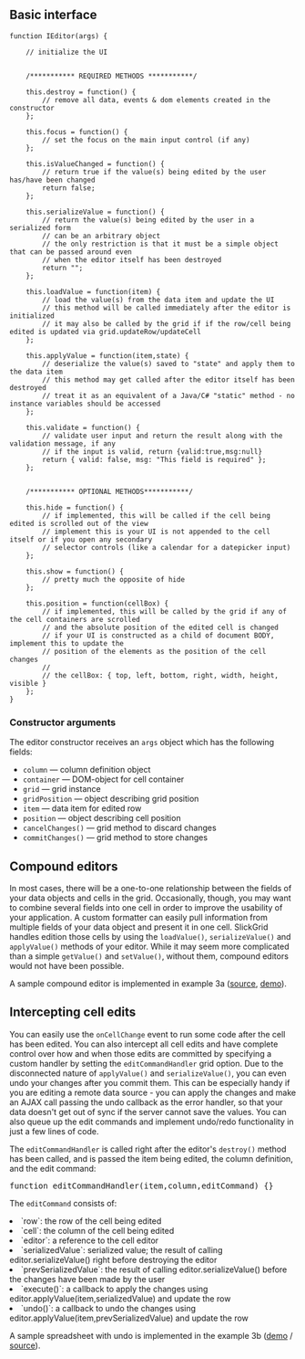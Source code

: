 ## Basic interface

    function IEditor(args) {

        // initialize the UI


        /*********** REQUIRED METHODS ***********/

        this.destroy = function() {
            // remove all data, events & dom elements created in the constructor
        };

        this.focus = function() {
            // set the focus on the main input control (if any)
        };

        this.isValueChanged = function() {
            // return true if the value(s) being edited by the user has/have been changed
            return false;
        };

        this.serializeValue = function() {
            // return the value(s) being edited by the user in a serialized form
            // can be an arbitrary object
            // the only restriction is that it must be a simple object that can be passed around even
            // when the editor itself has been destroyed
            return "";
        };

        this.loadValue = function(item) {
            // load the value(s) from the data item and update the UI
            // this method will be called immediately after the editor is initialized
            // it may also be called by the grid if if the row/cell being edited is updated via grid.updateRow/updateCell
        };

        this.applyValue = function(item,state) {
            // deserialize the value(s) saved to "state" and apply them to the data item
            // this method may get called after the editor itself has been destroyed
            // treat it as an equivalent of a Java/C# "static" method - no instance variables should be accessed
        };

        this.validate = function() {
            // validate user input and return the result along with the validation message, if any
            // if the input is valid, return {valid:true,msg:null}
            return { valid: false, msg: "This field is required" };        
        };


        /*********** OPTIONAL METHODS***********/

        this.hide = function() {
            // if implemented, this will be called if the cell being edited is scrolled out of the view
            // implement this is your UI is not appended to the cell itself or if you open any secondary
            // selector controls (like a calendar for a datepicker input)
        };

        this.show = function() {
            // pretty much the opposite of hide
        };

        this.position = function(cellBox) {
            // if implemented, this will be called by the grid if any of the cell containers are scrolled
            // and the absolute position of the edited cell is changed
            // if your UI is constructed as a child of document BODY, implement this to update the
            // position of the elements as the position of the cell changes
            // 
            // the cellBox: { top, left, bottom, right, width, height, visible }
        };
    }


### Constructor arguments
The editor constructor receives an `args` object which has the following fields:
* `column` &mdash; column definition object
* `container` &mdash; DOM-object for cell container
* `grid` &mdash; grid instance
* `gridPosition` &mdash; object describing grid position 
* `item` &mdash; data item for edited row
* `position` &mdash; object describing cell position 
* `cancelChanges()` &mdash; grid method to discard changes
* `commitChanges()` &mdash; grid method to store changes

## Compound editors
In most cases, there will be a one-to-one relationship between the fields of your data objects and cells in the grid.
Occasionally, though, you may want to combine several fields into one cell in order to improve the usability of your application.  A custom formatter can easily pull information from multiple fields of your data object and present it in one cell.  SlickGrid handles edition those cells by using the `loadValue()`, `serializeValue()` and `applyValue()` methods of your editor.  While it may seem more complicated than a simple `getValue()` and `setValue()`, without them, compound editors would not have been possible.

A sample compound editor is implemented in example 3a ([source](http://github.com/6pac/SlickGrid/blob/master/examples/example3a-compound-editors.html), [demo](http://6pac.github.com/SlickGrid/examples/example3a-compound-editors.html)).

## Intercepting cell edits
You can easily use the `onCellChange` event to run some code after the cell has been edited.  You can also intercept all cell edits and have complete control over how and when those edits are committed by specifying a custom handler by setting the `editCommandHandler` grid option.  Due to the disconnected nature of `applyValue()` and `serializeValue()`, you can even undo your changes after you commit them.  This can be especially handy if you are editing a remote data source - you can apply the changes and make an AJAX call passing the undo callback as the error handler, so that your data doesn't get out of sync if the server cannot save the values.  You can also queue up the edit commands and implement undo/redo functionality in just a few lines of code.

The `editCommandHandler` is called right after the editor's `destroy()` method has been called, and is passed the item being edited, the column definition, and the edit command:
<pre>function editCommandHandler(item,column,editCommand) {}</pre>

The `editCommand` consists of:
<li>`row`:  the row of the cell being edited
<li>`cell`:  the column of the cell being edited
<li>`editor`:  a reference to the cell editor
<li>`serializedValue`:  serialized value; the result of calling editor.serializeValue() right before destroying the editor
<li>`prevSerializedValue`:  the result of calling editor.serializeValue() before the changes have been made by the user
<li>`execute()`:  a callback to apply the changes using editor.applyValue(item,serializedValue) and update the row
<li>`undo()`:  a callback to undo the changes using editor.applyValue(item,prevSerializedValue) and update the row

A sample spreadsheet with undo is implemented in the example 3b ([demo](http://6pac.github.com/SlickGrid/examples/example3b-editing-with-undo.html) / [source](http://github.com/6pac/SlickGrid/blob/master/examples/example3b-editing-with-undo.html)).
